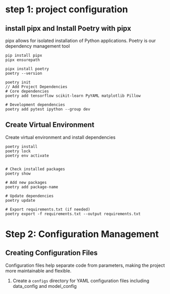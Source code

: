 # step 1: project configuration

## install pipx and Install Poetry with pipx

pipx allows for isolated installation of Python applications.
Poetry is our dependency management tool

```
pip install pipx
pipx ensurepath

pipx install poetry
poetry --version

poetry init
// Add Project Dependencies
# Core dependencies
poetry add tensorflow scikit-learn PyYAML matplotlib Pillow

# Development dependencies
poetry add pytest ipython --group dev

```

## Create Virtual Environment

Create virtual environment and install dependencies

```
poetry install
poetry lock
poetry env activate


# Check installed packages
poetry show

# Add new packages
poetry add package-name

# Update dependencies
poetry update

# Export requirements.txt (if needed)
poetry export -f requirements.txt --output requirements.txt
```

# Step 2: Configuration Management

## Creating Configuration Files

Configuration files help separate code from parameters, making the project more maintainable and flexible.

1. Create a `configs` directory for YAML configuration files including data_config and model_config